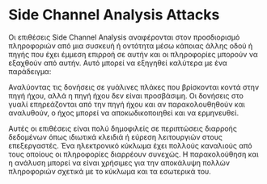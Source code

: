 # Side Channel Analysis Attacks

Οι επιθέσεις Side Channel Analysis αναφέρονται στον προσδιορισμό πληροφοριών από μια συσκευή ή οντότητα μέσω κάποιας άλλης οδού ή πηγής που έχει έμμεση επιρροή σε αυτήν και οι πληροφορίες μπορούν να εξαχθούν από αυτήν. Αυτό μπορεί να εξηγηθεί καλύτερα με ένα παράδειγμα:

Αναλύοντας τις δονήσεις σε γυάλινες πλάκες που βρίσκονται κοντά στην πηγή ήχου, αλλά η πηγή ήχου δεν είναι προσβάσιμη. Οι δονήσεις στο γυαλί επηρεάζονται από την πηγή ήχου και αν παρακολουθηθούν και αναλυθούν, ο ήχος μπορεί να αποκωδικοποιηθεί και να ερμηνευθεί.

Αυτές οι επιθέσεις είναι πολύ δημοφιλείς σε περιπτώσεις διαρροής δεδομένων όπως ιδιωτικά κλειδιά ή εύρεση λειτουργιών στους επεξεργαστές. Ένα ηλεκτρονικό κύκλωμα έχει πολλούς καναλιούς από τους οποίους οι πληροφορίες διαρρέουν συνεχώς. Η παρακολούθηση και η ανάλυση μπορεί να είναι χρήσιμες για την αποκάλυψη πολλών πληροφοριών σχετικά με το κύκλωμα και τα εσωτερικά του.
